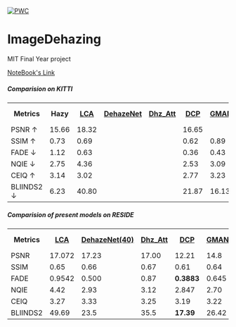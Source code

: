  	
[![PWC](https://img.shields.io/endpoint.svg?url=https://paperswithcode.com/badge/lca-net-light-convolutional-autoencoder-for/image-dehazing-on-reside)](https://paperswithcode.com/sota/image-dehazing-on-reside?p=lca-net-light-convolutional-autoencoder-for)
# ImageDehazing
 MIT Final Year project

[NoteBook's Link](https://nbviewer.jupyter.org/github/abubakrsiddq/ImageDehazing/tree/main/)

##### Comparision on KITTI
<table>
 <tr>
  <th>Metrics</th>
  <th><a >Hazy</a></th>
   <th><a href="models/LCA-net">LCA</a></th>
    <th><a href="models/DeHazenet">DehazeNet</a></th>
    <th><a href="models/dehazenet_attention">Dhz_Att</a></th>
    <th><a href="models/DCP">DCP</a></th>
    <th><a href="models/GMAN_net">GMAN</a></th>
    <th><a href="models/GCA-net">GCA</a></th>
    <th><a href="models/FFA-net">FFA</a></th>
    <th><a href="models/unet">U-net</a></th>
  <th><a href="models/novel">Novel</a></th>
  
  
  </tr>
   <tr>
    <td>PSNR &#8593</td>
      <td class="hazy">15.66</td>
    <td class="lca">18.32</td>
    <td class="dehazenet"></td>
    <td></td>
    <td class="dcp">16.65</td>
    <td class="gman"></td>
    <td class="gca">24.64</td>
    <td class="FFA"></td>
    <td class="unet">24.56</td>
    <td class="novel">31.35</td>
   </tr>
    <tr>
    <td>SSIM &#8593</td>
         <td class="hazy">0.73</td>
    <td class="lca">0.69</td>
    <td class="dehazenet"></td>
    <td></td>
    <td class="dcp">0.62</td>
    <td class="gman">0.89</td>
    <td class="gca"></td>
    <td class="FFA"></td>
    <td class="unet">0.86</td>
    <td class="novel">0.95</td>
 </tr>
   
  <tr>
   <td>FADE &#8595</td>
     <td class="hazy">1.12</td>
    <td class="lca">0.63</td>
    <td class="dehazenet"></td>
    <td></td>
    <td class="dcp">0.36</td>
    <td class="gman">0.43</td>
    <td class="gca"></td>
    <td class="FFA"></td>
    <td class="unet">0.57</td>
    <td class="novel">0.45</td>
  <tr>
    <td>NQIE &#8595</td>
     <td class="hazy">2.75</td>
    <td class="lca">4.36</td>
    <td class="dehazenet"></td>
    <td></td>
    <td class="dcp">2.53</td>
    <td class="gman">3.09</td>
    <td class="gca"></td>
    <td class="FFA"></td>
    <td class="unet">2.73</td>
    <td class="novel">2.79</td>
   
  </tr>
  
  <tr>
    <td>CEIQ &#8593</td>
     <td class="hazy">3.14</td>
    <td class="lca">3.02</td>
    <td class="dehazenet"></td>
    <td></td>
    <td class="dcp">2.77</td>
    <td class="gman">3.23</td>
    <td class="gca"></td>
    <td class="FFA"></td>
    <td class="unet">3.19</td>
    <td class="novel">3.27</td>
  </tr>
  <tr>
    <td>BLIINDS2 &#8595</td>
        <td class="hazy">6.23</td>
    <td class="lca">40.80</td>
    <td class="dehazenet"></td>
    <td></td>
    <td class="dcp">21.87</td>
    <td class="gman">16.13</td>
    <td class="gca"></td>
    <td class="FFA"></td>
    <td class="unet">8.88</td>
    <td class="novel">11.86</td>
  </tr>
 </table>
 
 
 
 
 
 
 
 
 
 
 
 
 
 

##### Comparision of present models on RESIDE

<table style="width:100%">
  <tr>
    <th>Metrics</th>
     <th><a href="models/LCA-net">LCA</a></th>
    <th><a href="models/DeHazenet">DehazeNet(40)</a></th>
    <th><a href="models/dehazenet_attention">Dhz_Att</a></th>
    <th><a href="models/DCP">DCP</a></th>
    <th><a href="models/GMAN_net">GMAN</a></th>
    <th><a href="models/GCA-net">GCA(30)</a></th>
    <th><a href="models/FFA-net">FFA(10)</a></th>
    <th><a href="models/unet">U-net</a></th>
   
  </tr>
  <tr>
    <td>PSNR</td>
      <td>17.072</td>
    <td>17.23</td>
    <td>17.00</td>
    <td>12.21</td>
    <td>14.8</td>
    <td>20.13</td>
    <td><b>20.67</b></td>
    <td>19.38</td>
   </tr>
    <tr>
    <td>SSIM</td>
     <td>0.65</td>
    <td>0.66</td>
  <td>0.67</td>
    <td>0.61</td>
  <td>0.64</td>
     <td>0.77</td>
      <td><b>0.79</b></td>
      <td>0.73</td>
   </tr>
   
  <tr>
    <td>FADE</td>
       <td>0.9542</td>
    <td>0.500</td>
  <td>0.87</td>
  <td><b>0.3883</b></td>
    <td>0.645</td>
  <td>0.91</td>
  <td>1.24</td>
  <td>0.68</td>
  </tr>
  <tr>
    <td>NQIE</td>
       <td>4.42</td>
    <td>2.93</td>
  <td>3.12</td>
    <td>2.847</td>
  <td>2.70</td>
  <td>2.7</td>
  <td><b>2.67</b></td>
  <td>3.71</td>
  </tr>
  
  <tr>
    <td>CEIQ</td>
       <td>3.27</td>
    <td>3.33</td>
  <td>3.25</td>
    <td>3.19</td>
  <td>3.22</td>
  <td>3.22</td>
  <td><b>3.42</b></td>
  <td>3.4</td>
  </tr>
  <tr>
    <td>BLIINDS2</td>
       <td>49.69</td>
    <td>23.5</td>
  <td>35.5</td>
    <td><b>17.39</b></td>
  <td>26.42</td>
  <td>27.5</td>
  <td>24.4</td>
  <td>39.11</td>
  </tr>
  </table>

